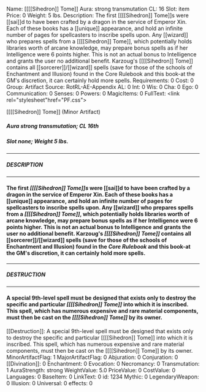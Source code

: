 Name: [[[[Sihedron]] Tome]]
Aura: strong transmutation
CL: 16
Slot: item
Price: 0
Weight: 5 lbs.
Description: The first [[[[Sihedron]] Tome]]s were [[sai]]d to have been crafted by a dragon in the service of Emperor Xin. Each of these books has a [[unique]] appearance, and hold an infinite number of pages for spellcasters to inscribe spells upon. Any [[wizard]] who prepares spells from a [[[[Sihedron]] Tome]], which potentially holds libraries worth of arcane knowledge, may prepare bonus spells as if her Intelligence were 6 points higher. This is not an actual bonus to Intelligence and grants the user no additional benefit. Karzoug's [[[[Sihedron]] Tome]] contains all [[sorcerer]]/[[wizard]] spells (save for those of the schools of Enchantment and Illusion) found in the Core Rulebook and this book-at the GM's discretion, it can certainly hold more spells.
Requirements: 0
Cost: 0
Group: Artifact
Source: RotRL-AE-Appendix
AL: 0
Int: 0
Wis: 0
Cha: 0
Ego: 0
Communication: 0
Senses: 0
Powers: 0
MagicItems: 0
FullText: <link rel="stylesheet"href="PF.css"><div class="heading"><p class="alignleft">[[[[Sihedron]] Tome]] (Minor Artifact)</p><div style="clear: both;"></div></div><div><h5><b>Aura </b>strong transmutation; <b>CL </b>16th</h5><h5><b>Slot </b>none; <b>Weight </b>5 lbs.</h5></div><hr/><div><h5><b>DESCRIPTION</b></h5></div><hr/><div><h4><p>The first <i><i>[[[[Sihedron]] Tome]]</i>s</i> were [[sai]]d to have been crafted by a dragon in the service of Emperor Xin. Each of these books has a [[unique]] appearance, and hold an infinite number of pages for spellcasters to inscribe spells upon. Any [[wizard]] who prepares spells from a <i>[[[[Sihedron]] Tome]]</i>, which potentially holds libraries worth of arcane knowledge, may prepare bonus spells as if her Intelligence were 6 points higher. This is not an actual bonus to Intelligence and grants the user no additional benefit. Karzoug's <i>[[[[Sihedron]] Tome]]</i> contains all [[sorcerer]]/[[wizard]] spells (save for those of the schools of Enchantment and Illusion) found in the <i>Core Rulebook</i> and this book-at the GM's discretion, it can certainly hold more spells.</p></h4></div><hr/><div><h5><b>DESTRUCTION</b></h5></div><hr/><div><h4><p>A special 9th-level spell must be designed that exists only to destroy the specific and particular <i>[[[[Sihedron]] Tome]]</i> into which it is inscribed. This spell, which has numerous expensive and rare material components, must then be cast on the <i>[[[[Sihedron]] Tome]]</i> by its owner.</p></h4></div>
[[Destruction]]: A special 9th-level spell must be designed that exists only to destroy the specific and particular [[[[Sihedron]] Tome]] into which it is inscribed. This spell, which has numerous expensive and rare material components, must then be cast on the [[[[Sihedron]] Tome]] by its owner.
MinorArtifactFlag: 1
MajorArtifactFlag: 0
Abjuration: 0
Conjuration: 0
[[Divination]]: 0
Enchantment: 0
Evocation: 0
Necromancy: 0
Transmutation: 1
AuraStrength: strong
WeightValue: 5.0
PriceValue: 0
CostValue: 0
Languages: 0
BaseItem: 0
LinkText: 0
id: 1234
Mythic: 0
LegendaryWeapon: 0
Illusion: 0
Universal: 0
effects: 0
